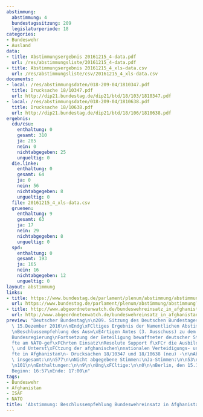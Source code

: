```yaml
---
abstimmung:
  abstimmung: 4
  bundestagssitzung: 209
  legislaturperiode: 18
categories:
- Bundeswehr
- Ausland
data:
- title: Abstimmungsergebnis 20161215_4-data.pdf
  url: /res/abstimmungsliste/20161215_4-data.pdf
- title: Abstimmungsergebnis 20161215_4_xls-data.csv
  url: /res/abstimmungsliste/csv/20161215_4_xls-data.csv
documents:
- local: /res/abstimmungsdaten/018-209-04/1810347.pdf
  title: Drucksache 18/10347.pdf
  url: http://dip21.bundestag.de/dip21/btd/18/103/1810347.pdf
- local: /res/abstimmungsdaten/018-209-04/1810638.pdf
  title: Drucksache 18/10638.pdf
  url: http://dip21.bundestag.de/dip21/btd/18/106/1810638.pdf
ergebnis:
  cdu/csu:
    enthaltung: 0
    gesamt: 310
    ja: 285
    nein: 0
    nichtabgegeben: 25
    ungueltig: 0
  die.linke:
    enthaltung: 0
    gesamt: 64
    ja: 0
    nein: 56
    nichtabgegeben: 8
    ungueltig: 0
  file: 20161215_4_xls-data.csv
  gruenen:
    enthaltung: 9
    gesamt: 63
    ja: 17
    nein: 29
    nichtabgegeben: 8
    ungueltig: 0
  spd:
    enthaltung: 0
    gesamt: 193
    ja: 165
    nein: 16
    nichtabgegeben: 12
    ungueltig: 0
layout: abstimmung
links:
- title: https://www.bundestag.de/parlament/plenum/abstimmung/abstimmung?id=446
  url: https://www.bundestag.de/parlament/plenum/abstimmung/abstimmung?id=446
- title: http://www.abgeordnetenwatch.de/bundeswehreinsatz_in_afghanistan-1105-833.html
  url: http://www.abgeordnetenwatch.de/bundeswehreinsatz_in_afghanistan-1105-833.html
preview: "Deutscher Bundestag\n\n209. Sitzung des Deutschen Bundestages\nam Donnerstag,\
  \ 15.Dezember 2016\n\nEndg\xFCltiges Ergebnis der Namentlichen Abstimmung Nr. 4\n\
  \nBeschlussempfehlung des Ausw\xE4rtigen Amtes (3. Ausschuss) zu dem Antrag der\n\
  Bundesregierung\nFortsetzung der Beteiligung bewaffneter deutscher Streitkr\xE4\
  fte am NATO-gef\xFChrten Einsatz\nResolute Support f\xFCr die Ausbildung, Beratung\
  \ und Unterst\xFCtzung der afghanischen\nnationalen Verteidigungs- und Sicherheitskr\xE4\
  fte in Afghanistan\n- Drucksachen 18/10347 und 18/10638 (neu) -\n\nAbgegebene Stimmen\
  \ insgesamt:\n\n577\n\nNicht abgegebene Stimmen:\nJa-Stimmen:\n\n53\n467\n\nNein-Stimmen:\n\
  \n101\n\nEnthaltungen:\n\n9\n\nUng\xFCltige:\n\n0\n\nBerlin, den 15.12.2016\n\n\
  Beginn: 16:57\nEnde: 17:00\n"
tags:
- Bundeswehr
- Afghanistan
- ISAF
- NATO
title: 'Abstimmung: Beschlussempfehlung Bundeswehreinsatz in Afghanistan'
---
```

